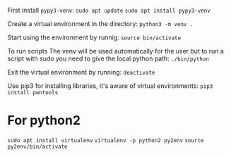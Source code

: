 
First install `pypy3-venv`:
`sudo apt update`
`sudo apt install pypy3-venv`

Create a virtual environment in the directory:
`python3 -m venv .`

Start using the environment by runnig:
`source bin/activate`

To run scripts
The venv will be used automatically for the user but to run a script with sudo you need to give the local python path: `./bin/python`

Exit the virtual environment by running:
`deactivate`

Use pip3 for installing libraries, it's aware of virtual environments:
`pip3 install pwntools`

# For python2

`sudo apt install virtualenv`
`virtualenv -p python2 py2env`
`source py2env/bin/activate`

